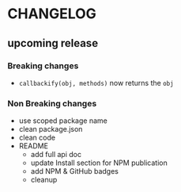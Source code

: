 # CHANGELOG

## upcoming release

### Breaking changes

- `callbackify(obj, methods)` now returns the `obj`

### Non Breaking changes

- use scoped package name
- clean package.json
- clean code
- README
  - add full api doc
  - update Install section for NPM publication
  - add NPM & GitHub badges
  - cleanup
